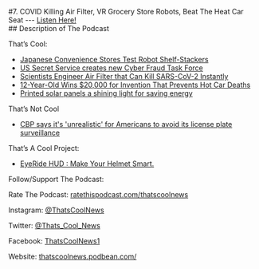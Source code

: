 #7. COVID Killing Air Filter, VR Grocery Store Robots, Beat The Heat Car Seat
        ---
        [Listen Here!](https://thatscoolnews.podbean.com/e/covid-killing-air-filter-vr-grocery-store-robots-beat-the-heat-car-seat-ep-7/) \
        ## Description of The Podcast
        <p style="text-align:left;">That’s Cool:</p>

<ul style="text-align:left;"><li style="font-weight:400;"><a href='https://www.digitaltrends.com/news/convenience-store-vr-robot-shelfstacker/'>Japanese Convenience Stores Test Robot Shelf-Stackers</a></li>

<li style="font-weight:400;"><a href='https://www.bleepingcomputer.com/news/security/us-secret-service-creates-new-cyber-fraud-task-force/'>US Secret Service creates new Cyber Fraud Task Force</a></li>

<li style="font-weight:400;"><a href='https://interestingengineering.com/scientists-engineer-air-filter-that-can-kill-sars-cov-2-instantly'>Scientists Engineer Air Filter that Can Kill SARS-CoV-2 Instantly</a></li>

<li style="font-weight:400;"><a href='https://interestingengineering.com/12-year-old-wins-20000-for-invention-that-prevents-hot-car-deaths'>12-Year-Old Wins $20,000 for Invention That Prevents Hot Car Deaths</a></li>

<li style="font-weight:400;"><a href='https://www.smh.com.au/environment/sustainability/printed-solar-panels-a-shining-light-for-saving-energy-20200707-p559po.html'>Printed solar panels a shining light for saving energy</a></li>

</ul>
<p style="text-align:left;">That’s Not Cool</p>

<ul style="text-align:left;"><li style="font-weight:400;"><a href='https://techcrunch.com/2020/07/10/cbp-license-plate-surveillance/'>CBP says it's 'unrealistic' for Americans to avoid its license plate surveillance</a></li>

</ul>
<p style="text-align:left;">That’s A Cool Project:</p>

<ul style="text-align:left;"><li style="font-weight:400;"><a href='https://www.indiegogo.com/projects/eyeride-hud-make-your-helmet-smart#/'>EyeRide HUD : Make Your Helmet Smart.</a></li>

</ul>
<p style="text-align:left;">Follow/Support The Podcast:</p>

<p style="text-align:left;">Rate The Podcast: <a href='https://ratethispodcast.com/thatscoolnews'>ratethispodcast.com/thatscoolnews</a></p>

<p style="text-align:left;">Instagram: <a href='https://www.instagram.com/thatscoolnews/'>@ThatsCoolNews</a></p>

<p style="text-align:left;">Twitter: <a href='https://twitter.com/Thats_Cool_News'>@Thats_Cool_News</a></p>

<p style="text-align:left;">Facebook: <a href='https://www.facebook.com/ThatsCoolNews1/'>ThatsCoolNews1</a></p>

<p style="text-align:left;">Website: <a href='https://thatscoolnews.podbean.com/'>thatscoolnews.podbean.com/</a></p>

